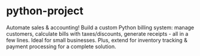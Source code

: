 # python-project
Automate sales & accounting! Build a custom Python billing system: manage customers, calculate bills with taxes/discounts, generate receipts - all in a few lines. Ideal for small businesses. Plus, extend for inventory tracking & payment processing for a complete solution.
